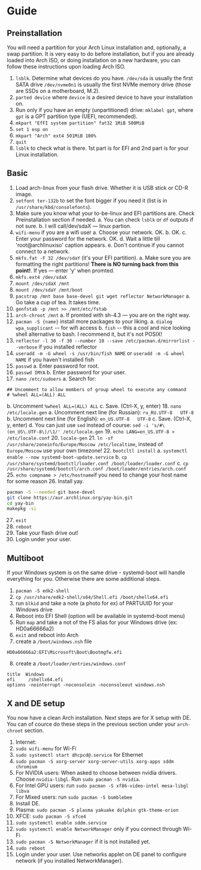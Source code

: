 # Guide
## Preinstallation

You will need a partition for your Arch Linux installation and, optionally, a swap partition. It is very easy to do before installation, but if you are already loaded into Arch ISO, or doing installation on a new hardware, you can follow these instructions upon loading Arch ISO.

1. `lsblk`. Determine what devices do you have. `/dev/sda` is usually the first SATA drive `/dev/nvme0n1` is usually the first NVMe memory drive (those are SSDs on a motherboard, M.2).
2. `parted device` where `device` is a desired device to have your installation on.
3. Run only if you have an empty (unpartitioned) drive: `mklabel gpt`, where `gpt` is a GPT partition type (UEFI, recommended).
4. `mkpart "EfFI system partition" fat32 1MiB 500MiB`
5. `set 1 esp on`
6. `mkpart "Arch" ext4 501MiB 100%`
7. `quit`
8. `lsblk` to check what is there. 1st part is for EFI and 2nd part is for your Linux installation.

## Basic

1. Load arch-linux from your flash drive. Whether it is USB stick or CD-R image.
2. `setfont ter-132b` to set the font bigger if you need it (list is in `/usr/share/kbd/consolefonts`).
3. Make sure you know what your to-be-linux and EFI partitions are. Check Preinstallation section if needed.
  a. You can check `lsblk` or `df` outputs if not sure.
  b. I will call/dev/sdaX — linux partion.
4. `wifi-menu` if you are a wifi user
  a. Choose your network. OK.
  b. OK.
  c. Enter your password for the network. OK.
  d. Wait a little till 'root@archlinuxiso' caption appears.
  e. Don't continue if you cannot connect to a network.
5. `mkfs.fat -F 32 /dev/sdaY` (it's your EFI partition).
  a. Make sure you are formatting the right partitions! **There is NO turning back from this point!**. If yes — enter 'y' when promted.
6. `mkfs.ext4 /dev/sdaX`
7. `mount /dev/sdaX /mnt`
8. `mount /dev/sdaY /mnt/boot`
9. `pacstrap /mnt base base-devel git wget reflector NetworkManager`
  a. Go take a cup of tea. It takes time.
10. `genfstab -p /mnt >> /mnt/etc/fstab`
11. `arch-chroot /mnt`
  a. If promted with sh-4.3 — you are on the right way.
12. `pacman -S {name}` install more packages to your liking.
  a. `dialog wpa_supplicant` -- for wifi access
  b. `fish` -- this a cool and nice looking shell alternative to bash. I recommend it, but it's not POSIX!
13. `reflector -l 30 -f 30 --number 10 --save /etc/pacman.d/mirrorlist --verbose` if you installed reflector
14. `useradd -m -G wheel -s /usr/bin/fish NAME` or `useradd -m -G wheel NAME` if you haven't installed fish
15. `passwd`
  a. Enter password for root.
16. `passwd IMYA`
  b. Enter password for your user.
17. `nano /etc/sudoers`
  a. Search for:
```
## Uncomment to allow members of group wheel to execute any command
# %wheel ALL=(ALL) ALL
```
  b. Uncomment `%wheel ALL=(ALL) ALL`
  c. Save. (Ctrl-X, y, enter)
18. `nano /etc/locale.gen`
  a. Uncomment next line (for Russian): `ru_RU.UTF-8   UTF-8`
  b. Uncomment next line (for English): `en_US.UTF-8   UTF-8`
  c. Save. (Ctrl-X, y, enter)
  d. You can just use `sed` instead of course: `sed -i 's/#\(en_US\.UTF-8\)/\1/' /etc/locale.gen`
19. `echo LANG=en_US.UTF-8 > /etc/locale.conf`
20. `locale-gen`
21. `ln -sf /usr/share/zoneinfo/Europe/Moscow /etc/localtime`, instead of `Europe/Moscow` use your own timezone!
22. `bootcltl install`
  a. `systemctl enable --now systemd-boot-update.service`
  b. `cp /usr/share/systemd/bootctl/loader.conf /boot/loader/loader.conf`
  c. `cp /usr/share/systemd/bootctl/arch.conf /boot/loader/entries/arch.conf`
25. `echo compname > /etc/hostname`if you need to change your host name for some reason
26.  Install yay.
  ```bash
pacman -S --needed git base-devel
git clone https://aur.archlinux.org/yay-bin.git
cd yay-bin
makepkg -si
  ```
27. `exit`
28. `reboot`
29. Take your flash drive out!
30. Login under your user.

## Multiboot

If your Windows system is on the same drive - systemd-boot will handle everything for you. Otherwise there are some additional steps.

1. `pacman -S edk2-shell`
2. `cp /usr/share/edk2-shell/x64/Shell.efi /boot/shellx64.efi` 
3. run `blkid` and take a note (a photo for ex) of PARTUUID for your Windows drive
4. Reboot into EFI Shell (option will be available in systemd-boot menu)
5. Run `map` and take a not of the FS alias for your Windows drive (ex: HD0a66666a2)
6. `exit` and reboot into Arch
7. create a `/boot/windows.nsh` file
  ```
  HD0a66666a2:EFI\Microsoft\Boot\Bootmgfw.efi
  ```
8. create a `/boot/loader/entries/windows.conf`
  ```
title  Windows
efi     /shellx64.efi
options -nointerrupt -noconsolein -noconsoleout windows.nsh
  ```

## X and DE setup
You now have a clean Arch installation. Next steps are for X setup with DE. You can of cource do these steps in the previous section under your `arch-chroot` section.

1. Internet:
  1. `sudo wifi-menu` for Wi-Fi
  2. `sudo systemctl start dhcpcd@.service` for Ethernet
2. `sudo pacman -S xorg-server xorg-server-utils xorg-apps sddm chromium`
  1. For NVIDIA users: When asked to choose between nvidia drivers. Choose `nvidia-libgl`. Run `sudo pacman -S nvidia`.
  2. For Intel GPU users: run `sudo pacman -S xf86-video-intel mesa-libgl libva` 
  3. For Mixed users: run `sudo pacman -S bumblebee`
3. Install DE.
  1. Plasma: `sudo pacman -S plasma yakuake dolphin gtk-theme-orion`
  2. XFCE: `sudo pacman -S xfce4`
3. `sudo systemctl enable sddm.service`
4. `sudo systemctl enable NetworkManager` only if you connect through Wi-Fi
  1. `sudo pacman -S NetworkManager` if it is not installed yet.
5. `sudo reboot`
6. Login under your user. Use networks applet on DE panel to configure network (if you installed NetworkManager).
